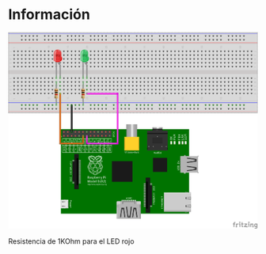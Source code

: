 # Información
![Esquema LED](https://github.com/AlexPeral/GPUL_RFID/blob/master/LED/Diagrama.png "Esquema LED")

Resistencia de 1KOhm para el LED rojo
